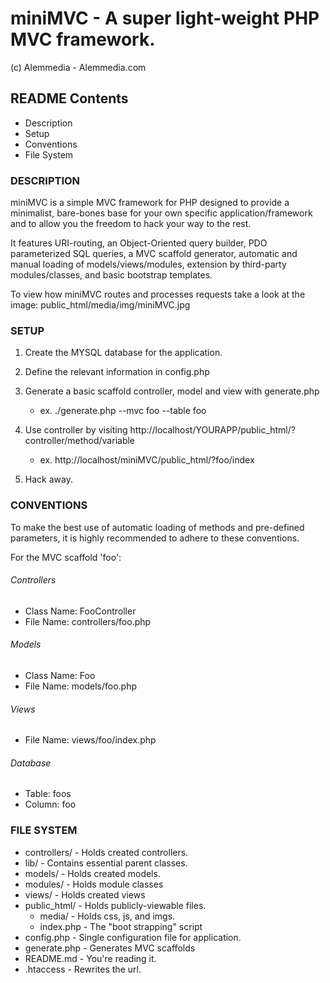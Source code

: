 
miniMVC - A super light-weight PHP MVC framework.
===============================================
(c) Alemmedia - Alemmedia.com

README Contents
---------------
* Description
* Setup
* Conventions
* File System

### DESCRIPTION

miniMVC is a simple MVC framework for PHP designed to provide a minimalist, bare-bones base for your own specific 
application/framework and to allow you the freedom to hack your way to the rest. 

It features URI-routing, an Object-Oriented query builder, PDO parameterized SQL queries, a MVC scaffold generator,
automatic and manual loading of models/views/modules, extension by third-party modules/classes, and basic bootstrap
templates.

To view how miniMVC  routes and processes requests take a look at the image: public_html/media/img/miniMVC.jpg


### SETUP

1. Create the MYSQL database for the application.

2. Define the relevant information in config.php

3. Generate a basic scaffold controller, model and view with generate.php
	* ex. ./generate.php --mvc foo --table foo

4. Use controller by visiting http://localhost/YOURAPP/public_html/?controller/method/variable
	* ex. http://localhost/miniMVC/public_html/?foo/index

5. Hack away.


### CONVENTIONS

To make the best use of automatic loading of methods and pre-defined parameters, 
it is highly recommended to adhere to these conventions.

For the MVC scaffold 'foo': 
###### Controllers
* Class Name: FooController
* File Name: controllers/foo.php

###### Models
* Class Name: Foo
* File Name: models/foo.php

###### Views
* File Name: views/foo/index.php	

###### Database
* Table: foos
* Column: foo


### FILE SYSTEM

* controllers/ 		- Holds created controllers.
* lib/ 			- Contains essential parent classes.
* models/		- Holds created models.
* modules/ 		- Holds module classes
* views/ 		- Holds created views
* public_html/		- Holds publicly-viewable files.
	* media/  	- Holds css, js, and imgs.
	* index.php	- The "boot strapping" script
* config.php  		- Single configuration file for application.
* generate.php 		- Generates MVC scaffolds
* README.md 		- You're reading it.
* .htaccess 		- Rewrites the url.




